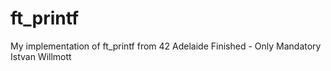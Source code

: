 # ft_printf
My implementation of ft_printf from 42 Adelaide
Finished - Only Mandatory
Istvan Willmott
